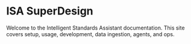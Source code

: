 # ISA SuperDesign

Welcome to the Intelligent Standards Assistant documentation. This site covers setup, usage, development, data ingestion, agents, and ops.
